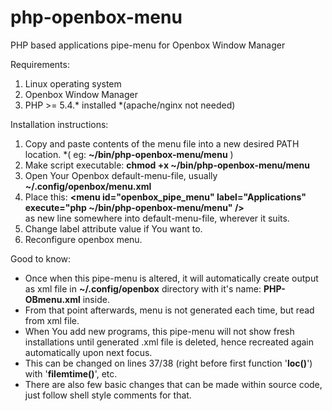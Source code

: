 # php-openbox-menu
PHP based applications pipe-menu for Openbox Window Manager

Requirements: 

1. Linux operating system
2. Openbox Window Manager
3. PHP >= 5.4.* installed *(apache/nginx not needed)

Installation instructions:

1. Copy and paste contents of the menu file into a new desired PATH location. *( eg: <b>~/bin/php-openbox-menu/menu</b> )
2. Make script executable: <b>chmod +x ~/bin/php-openbox-menu/menu</b>
3. Open Your Openbox default-menu-file, usually <b>~/.config/openbox/menu.xml</b>
4. Place this: <b>&lt;menu id="openbox_pipe_menu" label="Applications" execute="php ~/bin/php-openbox-menu/menu" /&gt;</b> <br> as new line somewhere into default-menu-file, wherever it suits.
5. Change label attribute value if You want to. 
6. Reconfigure openbox menu.

Good to know:

- Once when this pipe-menu is altered, it will automatically create output as xml file in <b>~/.config/openbox</b> directory with it's name: <b>PHP-OBmenu.xml</b> inside. 
- From that point afterwards, menu is not generated each time, but read from xml file. 
- When You add new programs, this pipe-menu will not show fresh installations until generated .xml file is deleted, hence recreated again automatically upon next focus.
- This can be changed on lines 37/38 (right before first function '<b>loc()</b>') with '<b>filemtime()</b>', etc.
- There are also few basic changes that can be made within source code, just follow shell style comments for that.

